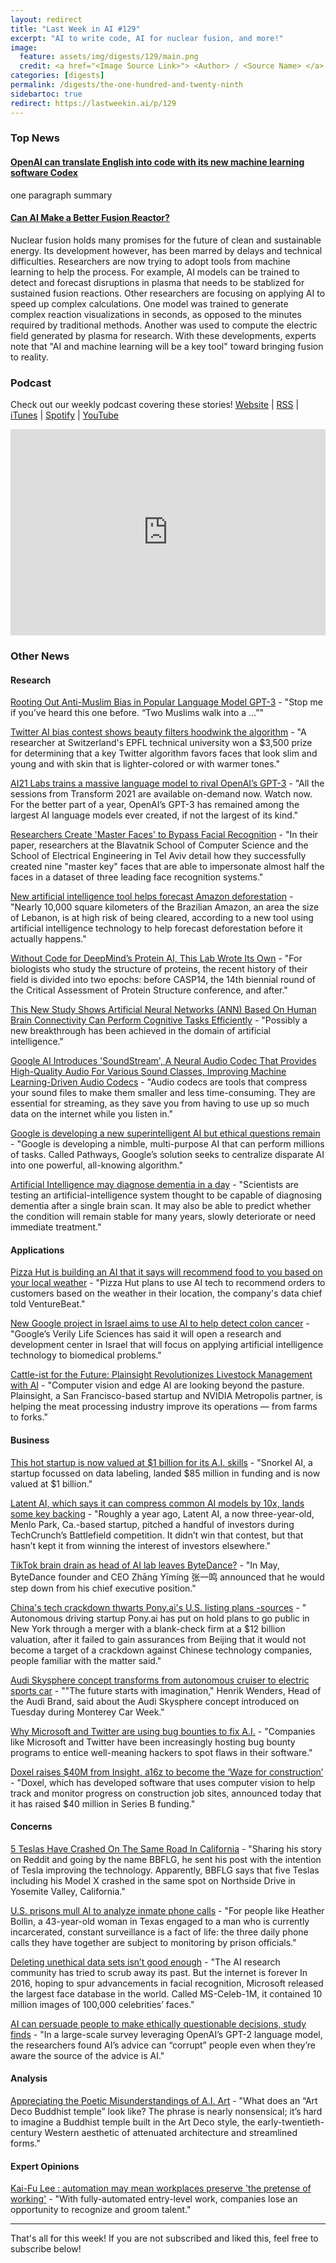```yaml
---
layout: redirect
title: "Last Week in AI #129"
excerpt: "AI to write code, AI for nuclear fusion, and more!"
image: 
  feature: assets/img/digests/129/main.png
  credit: <a href="<Image Source Link>"> <Author> / <Source Name> </a>
categories: [digests]
permalink: /digests/the-one-hundred-and-twenty-ninth
sidebartoc: true
redirect: https://lastweekin.ai/p/129
---
```


### Top News

#### [OpenAI can translate English into code with its new machine learning software Codex](https://www.theverge.com/2021/8/10/22618128/openai-codex-natural-language-into-code-api-beta-access)

one paragraph summary

#### [Can AI Make a Better Fusion Reactor?](https://spectrum.ieee.org/can-ai-make-a-better-fusion-reactor)

Nuclear fusion holds many promises for the future of clean and sustainable energy.
Its development however, has been marred by delays and technical difficulties.
Researchers are now trying to adopt tools from machine learning to help the process. 
For example, AI models can be trained to detect and forecast disruptions in plasma that needs to be stablized for sustained fusion reactions.
Other researchers are focusing on applying AI to speed up complex calculations.
One model was trained to generate complex reaction visualizations in seconds, as opposed to the minutes required by traditional methods.
Another was used to compute the electric field generated by plasma for research.
With these developments, experts note that "AI and machine learning will be a key tool" toward bringing fusion to reality.

### Podcast

Check out our weekly podcast covering these stories!
[Website](https://aitalk.podbean.com) \|
[RSS](https://feed.podbean.com/aitalk/feed.xml) \| 
[iTunes](https://podcasts.apple.com/us/podcast/lets-talk-ai/id1502782720) \|
[Spotify](https://open.spotify.com/show/17HiNdxcoKJLLNibIAyUch) \| 
[YouTube](https://www.youtube.com/channel/UCKARTq-t5SPMzwtft8FWwnA)
<iframe title="Let's Talk AI" id="multi_iframe" class="podcast_embed"
 src="https://www.podbean.com/media/player/multi?playlist=http%3A%2F%2Fplaylist.podbean.com%2F7703921%2Fplaylist_multi.xml&vjs=1&kdsowie31j4k1jlf913=4975ccdd28d39e38bf5a1ccaf0c6ca4337fa996b&size=430&skin=9&episode_list_bg=%23ffffff&bg_left=%23000000&bg_mid=%230c5056&bg_right=%232a1844&podcast_title_color=%23c4c4c4&episode_title_color=%23ffffff&auto=0&share=1&fonts=Helvetica&download=0&rtl=0&show_playlist_recent_number=10&pbad=1" 
 scrolling="yes" allowfullscreen="" width="100%" height="330" frameborder="0"></iframe>

### Other News
#### Research

[Rooting Out Anti-Muslim Bias in Popular Language Model GPT-3](https://hai.stanford.edu/news/rooting-out-anti-muslim-bias-popular-language-model-gpt-3) - "Stop me if you’ve heard this one before. “Two Muslims walk into a …”"

[Twitter AI bias contest shows beauty filters hoodwink the algorithm](https://www.cnet.com/tech/mobile/twitter-ai-bias-contest-shows-beauty-filters-hoodwink-the-algorithm/) - "A researcher at Switzerland's EPFL technical university won a $3,500 prize for determining that a key Twitter algorithm favors faces that look slim and young and with skin that is lighter-colored or with warmer tones."

[AI21 Labs trains a massive language model to rival OpenAI’s GPT-3](https://venturebeat.com/2021/08/11/ai21-labs-trains-a-massive-language-model-to-rival-openais-gpt-3/) - "All the sessions from Transform 2021 are available on-demand now. Watch now. For the better part of a year, OpenAI’s GPT-3 has remained among the largest AI language models ever created, if not the largest of its kind."

[Researchers Create 'Master Faces' to Bypass Facial Recognition](https://www.vice.com/en/article/k78ygn/researchers-create-master-faces-to-bypass-facial-recognition) - "In their paper, researchers at the Blavatnik School of Computer Science and the School of Electrical Engineering in Tel Aviv detail how they successfully created nine "master key" faces that are able to impersonate almost half the faces in a dataset of three leading face recognition systems."

[New artificial intelligence tool helps forecast Amazon deforestation](https://news.mongabay.com/2021/08/new-artificial-intelligence-tool-helps-forecast-amazon-deforestation/) - "Nearly 10,000 square kilometers of the Brazilian Amazon, an area the size of Lebanon, is at high risk of being cleared, according to a new tool using artificial intelligence technology to help forecast deforestation before it actually happens."

[Without Code for DeepMind’s Protein AI, This Lab Wrote Its Own](https://www.wired.com/story/without-code-for-deepminds-protein-ai-this-lab-wrote-its-own/) - "For biologists who study the structure of proteins, the recent history of their field is divided into two epochs: before CASP14, the 14th biennial round of the Critical Assessment of Protein Structure conference, and after."

[This New Study Shows Artificial Neural Networks (ANN) Based On Human Brain Connectivity Can Perform Cognitive Tasks Efficiently](https://www.marktechpost.com/2021/08/12/this-new-study-shows-artificial-neural-networks-ann-based-on-human-brain-connectivity-can-perform-cognitive-tasks-fficiently/) - "Possibly a new breakthrough has been achieved in the domain of artificial intelligence."

[Google AI Introduces 'SoundStream', A Neural Audio Codec That Provides High-Quality Audio For Various Sound Classes, Improving Machine Learning-Driven Audio Codecs](https://www.marktechpost.com/2021/08/12/google-ai-introduces-soundstream-a-neural-audio-codec-that-provides-high-quality-audio-for-various-sound-classes-over-a-wide-range-of-bitrates/) - "Audio codecs are tools that compress your sound files to make them smaller and less time-consuming. They are essential for streaming, as they save you from having to use up so much data on the internet while you listen in."

[Google is developing a new superintelligent AI but ethical questions remain](https://qz.com/2042493/pathways-google-is-developing-a-superintelligent-multipurpose-ai/) - "Google is developing a nimble, multi-purpose AI that can perform millions of tasks. Called Pathways, Google’s solution seeks to centralize disparate AI into one powerful, all-knowing algorithm."

[Artificial Intelligence may diagnose dementia in a day](https://www.bbc.com/news/health-57934589) - "Scientists are testing an artificial-intelligence system thought to be capable of diagnosing dementia after a single brain scan. It may also be able to predict whether the condition will remain stable for many years, slowly deteriorate or need immediate treatment."

#### Applications

[Pizza Hut is building an AI that it says will recommend food to you based on your local weather](https://www.businessinsider.com/pizza-hut-wants-ai-to-recommend-food-based-on-weather-2021-8) - "Pizza Hut plans to use AI tech to recommend orders to customers based on the weather in their location, the company's data chief told VentureBeat."

[New Google project in Israel aims to use AI to help detect colon cancer](https://www.timesofisrael.com/new-google-project-in-israel-aims-to-use-ai-to-help-detect-colon-cancer/) - "Google’s Verily Life Sciences has said it will open a research and development center in Israel that will focus on applying artificial intelligence technology to biomedical problems."

[Cattle-ist for the Future: Plainsight Revolutionizes Livestock Management with AI](https://blogs.nvidia.com/blog/2021/08/06/plainsight-cattle-management-ai/) - "Computer vision and edge AI are looking beyond the pasture. Plainsight, a San Francisco-based startup and NVIDIA Metropolis partner, is helping the meat processing industry improve its operations — from farms to forks."

#### Business

[This hot startup is now valued at $1 billion for its A.I. skills](https://fortune.com/2021/08/09/snorkel-ai-funding-data-labeling-startup/) - "Snorkel AI, a startup focussed on data labeling, landed $85 million in funding and is now valued at $1 billion."

[Latent AI, which says it can compress common AI models by 10x, lands some key backing](https://techcrunch.com/2021/08/09/latent-ai-which-says-it-can-compress-common-ai-models-by-10x-lands-some-key-backing/) - "Roughly a year ago, Latent AI, a now three-year-old, Menlo Park, Ca.-based startup, pitched a handful of investors during TechCrunch’s Battlefield competition. It didn’t win that contest, but that hasn’t kept it from winning the interest of investors elsewhere."

[TikTok brain drain as head of AI lab leaves ByteDance?](https://supchina.com/2021/08/04/tiktok-brain-drain-as-head-of-ai-lab-leaves-bytedance/) - "In May, ByteDance founder and CEO Zhāng Yīmíng 张一鸣 announced that he would step down from his chief executive position."

[China's tech crackdown thwarts Pony.ai's U.S. listing plans -sources](https://www.reuters.com/technology/exclusive-chinas-tech-crackdown-thwarts-ponyais-us-listing-plans-sources-2021-08-11/) - " Autonomous driving startup Pony.ai has put on hold plans to go public in New York through a merger with a blank-check firm at a $12 billion valuation, after it failed to gain assurances from Beijing that it would not become a target of a crackdown against Chinese technology companies, people familiar with the matter said."

[Audi Skysphere concept transforms from autonomous cruiser to electric sports car](https://www.motorauthority.com/news/1133169_audi-skysphere-concept-transforms-from-autonomous-cruiser-to-electric-sports-car) - ""The future starts with imagination," Henrik Wenders, Head of the Audi Brand, said about the Audi Skysphere concept introduced on Tuesday during Monterey Car Week."

[Why Microsoft and Twitter are using bug bounties to fix A.I.](https://fortune.com/2021/08/10/why-microsoft-and-twitter-are-turning-to-bug-bounties-to-fix-their-a-i/) - "Companies like Microsoft and Twitter have been increasingly hosting bug bounty programs to entice well-meaning hackers to spot flaws in their software."

[Doxel raises $40M from Insight, a16z to become the ‘Waze for construction’](https://techcrunch.com/2021/08/11/doxel-raises-40m-from-insight-a16z-to-become-the-waze-for-construction/) - "Doxel, which has developed software that uses computer vision to help track and monitor progress on construction job sites, announced today that it has raised $40 million in Series B funding."

#### Concerns

[5 Teslas Have Crashed On The Same Road In California](https://carbuzz.com/news/5-teslas-have-crashed-on-the-same-road-in-california) - "Sharing his story on Reddit and going by the name BBFLG, he sent his post with the intention of Tesla improving the technology. Apparently, BBFLG says that five Teslas including his Model X crashed in the same spot on Northside Drive in Yosemite Valley, California."

[U.S. prisons mull AI to analyze inmate phone calls](https://www.reuters.com/article/us-usa-tech-prison-idUSKBN2FA0OO) - "For people like Heather Bollin, a 43-year-old woman in Texas engaged to a man who is currently incarcerated, constant surveillance is a fact of life: the three daily phone calls they have together are subject to monitoring by prison officials."

[Deleting unethical data sets isn’t good enough](https://www.technologyreview.com/2021/08/13/1031836/ai-ethics-responsible-data-stewardship/) - "The AI research community has tried to scrub away its past. But the internet is forever In 2016, hoping to spur advancements in facial recognition, Microsoft released the largest face database in the world. Called MS-Celeb-1M, it contained 10 million images of 100,000 celebrities’ faces."

[AI can persuade people to make ethically questionable decisions, study finds](https://venturebeat.com/2021/02/16/ai-can-persuade-people-to-make-ethically-questionable-decisions-study-finds/) - "In a large-scale survey leveraging OpenAI’s GPT-2 language model, the researchers found AI’s advice can “corrupt” people even when they’re aware the source of the advice is AI."

#### Analysis

[Appreciating the Poetic Misunderstandings of A.I. Art](https://www.newyorker.com/culture/infinite-scroll/appreciating-the-poetic-misunderstandings-of-ai-art) - "What does an “Art Deco Buddhist temple” look like? The phrase is nearly nonsensical; it’s hard to imagine a Buddhist temple built in the Art Deco style, the early-twentieth-century Western aesthetic of attenuated architecture and streamlined forms."

#### Expert Opinions

[Kai-Fu Lee : automation may mean workplaces preserve 'the pretense of working'](https://fortune.com/2021/08/12/ai-automation-talent-ethics-bias-kaifu-lee/) - "With fully-automated entry-level work, companies lose an opportunity to recognize and groom talent."

<hr>

That's all for this week! If you are not subscribed and liked this, feel free to subscribe below!
